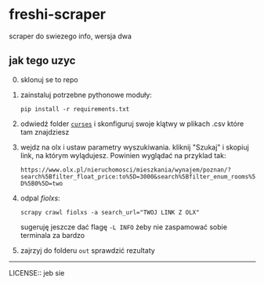 # freshi-scraper

scraper do swiezego info, wersja dwa

## jak tego uzyc

0. sklonuj se to repo

1. zainstaluj potrzebne pythonowe moduły:

    ```
    pip install -r requirements.txt
    ```

2. odwiedź folder [`curses`](/freshis/curses/README.md) i skonfiguruj swoje klątwy w plikach .csv które tam znajdziesz

3. wejdz na olx i ustaw parametry wyszukiwania. kliknij "Szukaj" i skopiuj link, na którym wylądujesz. Powinien wyglądać na przyklad tak:

    ```https://www.olx.pl/nieruchomosci/mieszkania/wynajem/poznan/?search%5Bfilter_float_price:to%5D=3000&search%5Bfilter_enum_rooms%5D%5B0%5D=two```

4. odpal *fiolxs*:

    ```
    scrapy crawl fiolxs -a search_url="TWOJ LINK Z OLX"
    ```

    sugeruję jeszcze dać flagę `-L INFO` żeby nie zaspamować sobie terminala za bardzo

5. zajrzyj do folderu `out` sprawdzić rezultaty

---

LICENSE:: jeb sie
